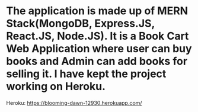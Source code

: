 # The application is made up of MERN Stack(MongoDB, Express.JS, React.JS, Node.JS). It is a Book Cart Web Application where user can buy books and Admin can add books for selling it. I have kept the project working on Heroku.

Heroku: https://blooming-dawn-12930.herokuapp.com/
